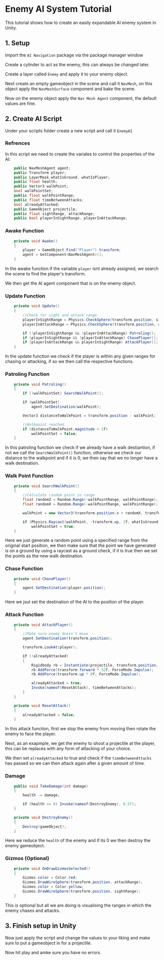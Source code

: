 # Enemy AI System Tutorial

This tutorial shows how to create an easily expandable AI enemy system in Unity.

## 1. Setup

Import the `AI Navigation` package via the package manager window

Create a cylinder to act as the enemy, this can always be changed later.

Create a layer called `Enemy` and apply it to your enemy object.

Next create an empty gameobject in the scene and call it `NavMesh`, on this object apply the `NavMeshSurface` component and bake the scene.

Now on the enemy object apply the `Nav Mesh Agent` component, the default values are fine.

## 2. Create AI Script

Under your scripts folder create a new script and call it `EnemyAI`

### Refrences

In this script we need to create the variales to control the properties of the AI:

```.cs
    public NavMeshAgent agent;
    public Transform player;
    public LayerMask whatIsGround, whatIsPlayer;
    public float health;
    public Vector3 walkPoint;
    bool walkPointSet;
    public float walkPointRange;
    public float timeBetweenAttacks;
    bool alreadyAttacked;
    public GameObject projectile;
    public float sightRange, attackRange;
    public bool playerInSightRange, playerInAttackRange;
```

### Awake Function

```.cs
    private void Awake()
    {
        player = GameObject.Find("Player").transform;
        agent = GetComponent<NavMeshAgent>();
    }
```

In the awake function if the variable `player` isnt already assigned, we search the scene to find the player's transform.

We then get the AI agent component that is on the enemy object.

### Update Function

```.cs
    private void Update()
    {
        //Check for sight and attack range
        playerInSightRange = Physics.CheckSphere(transform.position, sightRange, whatIsPlayer);
        playerInAttackRange = Physics.CheckSphere(transform.position, attackRange, whatIsPlayer);

        if (!playerInSightRange && !playerInAttackRange) Patroling();
        if (playerInSightRange && !playerInAttackRange) ChasePlayer();
        if (playerInAttackRange && playerInSightRange) AttackPlayer();
    }
```

In the update function we check if the player is within any given ranges for chasing or attacking, if so we then call the respective functions.

### Patroling Function

```.cs
    private void Patroling()
    {
        if (!walkPointSet) SearchWalkPoint();

        if (walkPointSet)
            agent.SetDestination(walkPoint);

        Vector3 distanceToWalkPoint = transform.position - walkPoint;

        //Walkpoint reached
        if (distanceToWalkPoint.magnitude < 1f)
            walkPointSet = false;
    }
```

In this patroling function we check if we already have a walk destiantion, if not we call the `SearchWalkPoint()` function, otherwise we check our distance to the walkpoint and if it is 0, we then say that we no longer have a walk destination.

### Walk Point Function

```.cs
    private void SearchWalkPoint()
    {
        //Calculate random point in range
        float randomZ = Random.Range(-walkPointRange, walkPointRange);
        float randomX = Random.Range(-walkPointRange, walkPointRange);

        walkPoint = new Vector3(transform.position.x + randomX, transform.position.y, transform.position.z + randomZ);

        if (Physics.Raycast(walkPoint, -transform.up, 2f, whatIsGround))
            walkPointSet = true;
    }
```

Here we just generate a random point using a specified range from the original start position, we then make sure that the point we have generated is on a ground by using a raycast as a ground check, if it is true then we set the points as the new walk destination.

### Chase Function

```.cs
    private void ChasePlayer()
    {
        agent.SetDestination(player.position);
    }
```

Here we jsut set the destination of the AI to the position of the player.

### Attack Function

```.cs
    private void AttackPlayer()
    {
        //Make sure enemy doesn't move
        agent.SetDestination(transform.position);

        transform.LookAt(player);

        if (!alreadyAttacked)
        {
            Rigidbody rb = Instantiate(projectile, transform.position, Quaternion.identity).GetComponent<Rigidbody>();
            rb.AddForce(transform.forward * 32f, ForceMode.Impulse);
            rb.AddForce(transform.up * 8f, ForceMode.Impulse);

            alreadyAttacked = true;
            Invoke(nameof(ResetAttack), timeBetweenAttacks);
        }
    }
```

```.cs
    private void ResetAttack()
    {
        alreadyAttacked = false;
    }
```

In this attack function, first we stop the enemy from moving then rotate the enemy to face the player.

Next, as an exapmple, we get the enemy to shoot a projectile at the player, this can be replaces with any form of attacking of your choice.

We then set `alreadyAttacked` to true and check if the `timeBetweenAttacks` has passed so we can then attack again after a given amount of time.

### Damage

```.cs
    public void TakeDamage(int damage)
    {
        health -= damage;

        if (health <= 0) Invoke(nameof(DestroyEnemy), 0.5f);
    }
```

```.cs
    private void DestroyEnemy()
    {
        Destroy(gameObject);
    }
```

Here we reduce the `health` of the enemy and if its 0 we then destroy the enemy gameobject.

### Gizmos (Optional)

```.cs
    private void OnDrawGizmosSelected()
    {
        Gizmos.color = Color.red;
        Gizmos.DrawWireSphere(transform.position, attackRange);
        Gizmos.color = Color.yellow;
        Gizmos.DrawWireSphere(transform.position, sightRange);
    }
```

This is optional but all we are doing is visualising the ranges in which the enemy chases and attacks.

## 3. Finish setup in Unity

Now just apply the script and change the values to your liking and make sure to put a gameobject in for a projectile.

Now hit play and amke sure you have no errors.
